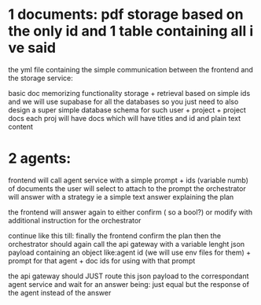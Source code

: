 # 1 documents: pdf storage based on the only id and 1 table containing all i ve said

the yml file containing the simple communication between
the frontend and the storage service:

 basic doc memorizing functionality storage + retrieval based on simple ids and we will use supabase for all the databases so you just need to also design a super simple database schema for such user + project + project docs
each proj will have docs which will have titles and id and plain text content


# 2 agents: 
frontend will call agent service with a simple prompt + ids (variable numb) of documents the user will select to attach to the prompt
the orchestrator will answer with a strategy ie a simple text answer explaining the plan

the frontend will answer again to either confirm ( so a bool?) or modify with additional instruction for the orchestrator

continue like this till: finally the frontend confirm the plan then the orchestrator should again call the api gateway with a variable lenght json payload containing an object like:agent id (we will use env files for them) + prompt for that agent + doc ids for using with that prompt

the api gateway should JUST route this json payload to the correspondant agent service and wait for an answer being: just equal but the response of the agent instead of the answer

